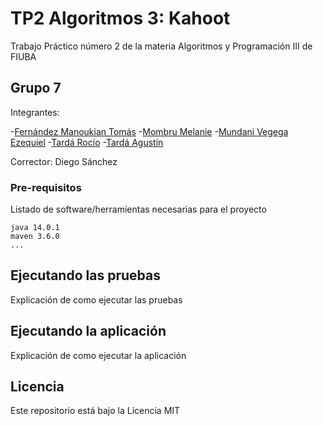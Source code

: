 # TP2 Algoritmos 3: Kahoot

Trabajo Práctico número 2 de la materia Algoritmos y Programación III de FIUBA

## Grupo 7

Integrantes:

-[Fernández Manoukian Tomás](https://github.com/Tomymanoukian)
-[Mombru Melanie](https://github.com/melmombru)
-[Mundani Vegega Ezequiel](https://github.com/InspectorDave)
-[Tardá Rocío](https://github.com/rociotarda)
-[Tardá Agustín](https://github.com/AgustinTardaFIUBA)

Corrector: Diego Sánchez

### Pre-requisitos

Listado de software/herramientas necesarias para el proyecto

```
java 14.0.1
maven 3.6.0
...
```

## Ejecutando las pruebas

Explicación de como ejecutar las pruebas

## Ejecutando la aplicación

Explicación de como ejecutar la aplicación

## Licencia

Este repositorio está bajo la Licencia MIT
